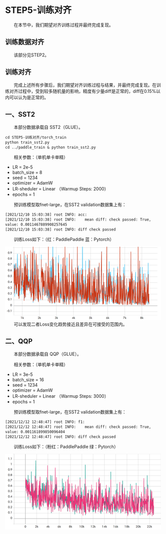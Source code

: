 # STEP5-训练对齐
&emsp;&emsp;在本节中，我们期望对齐训练过程并最终完成复现。  
## 训练数据对齐
&emsp;&emsp;该部分见STEP2。

## 训练对齐
&emsp;&emsp;完成上述所有步骤后，我们期望对齐训练过程与结果，并最终完成复现。在训练对齐过程中，受到较多随机量的影响，精度有少量diff是正常的，diff在0.15%以内可以认为是正常的。  

## 一、SST2
&emsp;&emsp;本部分数据承载自 SST2（GLUE）。
```
cd STEP5-训练对齐/torch_train
python train_sst2.py
cd ../paddle_train & python train_sst2.py
```
&emsp;&emsp;相关参数：（单机单卡单精）
* LR = 2e-5
* batch_size = 8
* seed = 1234
* optimizer = AdamW
* LR-sheduler = Linear （Warmup Steps: 2000）
* epochs = 1

&emsp;&emsp;预训练模型取fnet-large，在SST2 validation数据集上有：
```
[2021/12/10 15:03:38] root INFO: acc: 
[2021/12/10 15:03:38] root INFO: 	mean diff: check passed: True, value: 0.0011467889908257645
[2021/12/10 15:03:38] root INFO: diff check passed
```

&emsp;&emsp;训练Loss如下：（红：PaddlePaddle  蓝：Pytorch）
<center><img src="./sst2_loss_compare.png"  style="zoom:30%;" width="110%"/></center>
&emsp;&emsp;可以发现二者Loss变化趋势接近且差异在可接受的范围内。

## 二、QQP
&emsp;&emsp;本部分数据承载自 QQP（GLUE）。

&emsp;&emsp;相关参数：（单机单卡单精）
* LR = 3e-5
* batch_size = 16
* seed = 1234
* optimizer = AdamW
* LR-sheduler = Linear （Warmup Steps: 3000）
* epochs = 1

&emsp;&emsp;预训练模型取fnet-large，在SST2 validation数据集上有：
```
[2021/12/12 12:48:47] root INFO: f1: 
[2021/12/12 12:48:47] root INFO: 	mean diff: check passed: True, value: 0.001161899850096404
[2021/12/12 12:48:47] root INFO: diff check passed
```

&emsp;&emsp;训练Loss如下：（粉红：PaddlePaddle  绿：Pytorch）
<center><img src="./qqp_loss_compare.png"  style="zoom:30%;" width="110%"/></center>

